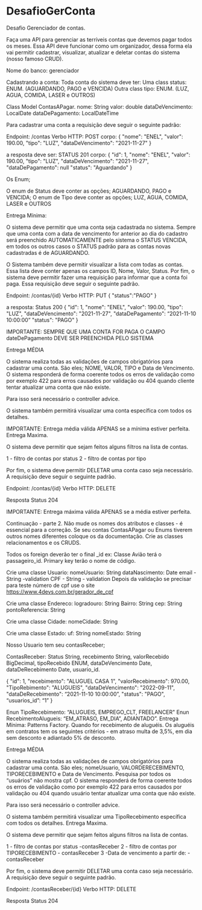 # DesafioGerConta

Desafio Gerenciador de contas.

Faça uma API para gerenciar as terríveis contas que devemos pagar todos os meses. Essa API deve funcionar como um organizador, dessa forma ela vai permitir cadastrar, visualizar, atualizar e deletar contas do sistema (nosso famoso CRUD).

Nome do banco: gerenciador

Cadastrando a conta:
Toda conta do sistema deve ter:
Uma class status: ENUM.  (AGUARDANDO, PAGO e VENCIDA)
Outra class tipo: ENUM. (LUZ, AGUA, COMIDA, LASER e OUTROS)

Class Model ContasAPagar.
nome: String
valor: double
dataDeVencimento: LocalDate
dataDePagamento: LocalDateTime


Para cadastrar uma conta a requisição deve seguir o seguinte padrão:

Endpoint: /contas
Verbo HTTP: POST
corpo:
{
"nome": "ENEL",
"valor": 190.00,
"tipo": "LUZ",
"dataDeVencimento": "2021-11-27"
}

a resposta deve ser:
STATUS 201
corpo:
{
"id": 1,
"nome": "ENEL",
"valor": 190.00,
"tipo": "LUZ",
"dataDeVencimento": "2021-11-27",
"dataDePagamento": null
"status": "Aguardando"
}

Os Enum;

O enum de Status deve conter as opções; AGUARDANDO, PAGO e VENCIDA;
O enum de Tipo deve conter as opções; LUZ, AGUA, COMIDA, LASER e OUTROS

Entrega Mínima:

O sistema deve permitir que uma conta seja cadastrada no sistema. Sempre que uma conta com a data de vencimento for anterior ao dia do cadastro será preenchido AUTOMATICAMENTE pelo sistema o STATUS VENCIDA, em todos os outros casos o STATUS padrão para as contas novas cadastradas é de AGUARDANDO.

O Sistema também deve permitir visualizar a lista com todas as contas. Essa lista deve conter apenas os campos ID, Nome, Valor, Status.
Por fim, o sistema deve permitir fazer uma requisição para informar que a conta foi paga. Essa requisição deve seguir o seguinte padrão.

Endpoint: /contas/{id}
Verbo HTTP: PUT
{
"status":"PAGO"
}

a resposta:
Status 200
{
"id": 1,
"nome": "ENEL",
"valor": 190.00,
"tipo": "LUZ",
"dataDeVencimento": "2021-11-27",
"dataDePagamento": “2021-11-10 10:00:00”
"status": "PAGO"
}

IMPORTANTE: SEMPRE QUE UMA CONTA FOR PAGA O CAMPO dateDePagamento DEVE SER PREENCHIDA PELO SISTEMA

Entrega MÉDIA

O sistema realiza todas as validações de campos obrigatórios para cadastrar uma conta. São eles; NOME, VALOR, TIPO e Data de Vencimento.
O sistema responderá de forma coerente todos os erros de validação como por exemplo 422 para erros causados por validação ou 404 quando cliente tentar atualizar uma conta que não existe.

Para isso será necessário o controller advice.

O sistema também permitirá visualizar uma conta específica com todos os detalhes.

IMPORTANTE: Entrega média válida APENAS se a mínima estiver perfeita.
Entrega Maxima.

O sistema deve permitir que sejam feitos alguns filtros na lista de contas.

1 - filtro de contas por status
2 - filtro de contas por tipo

Por fim, o sistema deve permitir DELETAR uma conta caso seja necessário. A requisição deve seguir o seguinte padrão.

Endpoint: /contas/{id}
Verbo HTTP: DELETE

Resposta Status 204

IMPORTANTE: Entrega máxima válida APENAS se a média estiver perfeita.

Continuação - parte 2.
Não mude os nomes dos atributos e classes - é essencial para a correção.
Se seu contas ContasAPagar ou Enums tiverem outros nomes diferentes coloque os da documentação.
Crie as classes relacionamentos e os CRUDS.

Todos os foreign deverão ter o final _id ex: Classe Avião terá o passageiro_id. Primary key terão o nome de código.

Crie uma classe Usuario:
nomeUsuario: String
dataNascimento: Date
email - String -validation
CPF - String - validation
Depois da validação se precisar para teste número de cpf use o site https://www.4devs.com.br/gerador_de_cpf


Crie uma classe Endereco:
logradouro: String
Bairro: String
cep: String
pontoReferencia: String

Crie uma classe Cidade:
nomeCidade: String

Crie uma classe Estado:
uf: String
nomeEstado: String

Nosso Usuario tem seu contasReceber;

ContasReceber:
Status String, recebimento String, valorRecebido BigDecimal, tipoRecebido ENUM, dataDeVencimento Date, dataDeRecebimento Date, usuario_id.


{
"id": 1,
"recebimento": "ALUGUEL CASA 1",
"valorRecebimento": 970.00,
"TipoRebimento": "ALUGUEIS",
"dataDeVencimento": "2022-09-11",
"dataDeRecebimento": “2021-11-10 10:00:00”,
"status": "PAGO",
“usuarios_id”: “1”
}

Enun TipoRecebimento: “ALUGUEIS, EMPREGO_CLT, FREELANCER"
Enun RecebimentoAlugueis: “EM_ATRASO, EM_DIA”, ADIANTADO”.
Entrega Mínima:
Patterns Factory.
Quando for recebimento de aluguéis.
Os aluguéis em contratos tem os seguintes critérios - em atraso multa de 3,5%, em dia sem desconto e adiantado 5% de desconto.

Entrega MÉDIA

O sistema realiza todas as validações de campos obrigatórios para cadastrar uma conta. São eles; nomeUsuario, VALORDERECEBIMENTO, TIPORECEBIMENTO e Data de Vencimento.
Pesquisa por todos os “usuários” não mostra cpf.
O sistema responderá de forma coerente todos os erros de validação como por exemplo 422 para erros causados por validação ou 404 quando usuário tentar atualizar uma conta que não existe.

Para isso será necessário o controller advice.

O sistema também permitirá visualizar uma TipoRecebimento específica com todos os detalhes.
Entrega Maxima.

O sistema deve permitir que sejam feitos alguns filtros na lista de contas.

1 - filtro de contas por status -contasReceber
2 - filtro de contas por TIPORECEBIMENTO - contasReceber
3 -Data de vencimento a partir de: - contasReceber

Por fim, o sistema deve permitir DELETAR uma conta caso seja necessário. A requisição deve seguir o seguinte padrão.

Endpoint: /contasReceber/{id}
Verbo HTTP: DELETE

Resposta Status 204

